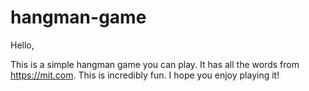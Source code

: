 # hangman-game
Hello,

This is a simple hangman game you can play. It has all the words from https://mit.com. This is incredibly fun. I hope you enjoy playing it!
